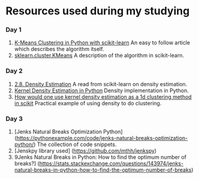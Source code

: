 # Resources used during my studying

### Day 1
1. [K-Means Clustering in Python with scikit-learn](https://www.datacamp.com/community/tutorials/k-means-clustering-python) An easy to follow article which describes the algorithm itself.
2. [sklearn.cluster.KMeans](http://scikit-learn.org/stable/modules/generated/sklearn.cluster.KMeans.html) A description of the algorithm in scikit-learn.

### Day 2
1. [2.8. Density Estimation](http://scikit-learn.org/stable/modules/density.html) A read from scikit-learn on density estimation.
2. [Kernel Density Estimation in Python](https://jakevdp.github.io/blog/2013/12/01/kernel-density-estimation/) Density implementation in Python.
3. [How would one use kernel density estimation as a 1d clustering method in scikit](https://stackoverflow.com/questions/35094454/how-would-one-use-kernel-density-estimation-as-a-1d-clustering-method-in-scikit) Practical example of using density to do clustering.

### Day 3
1. [Jenks Natural Breaks Optimization Python] (https://pythonexample.com/code/jenks-natural-breaks-optimization-python/) The collection of code snippets.
2. [Jenskpy library used] (https://github.com/mthh/jenkspy)
3. 9Jenks Natural Breaks in Python: How to find the optimum number of breaks?] (https://stats.stackexchange.com/questions/143974/jenks-natural-breaks-in-python-how-to-find-the-optimum-number-of-breaks)
